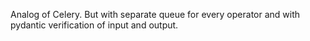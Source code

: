 Analog of Celery. But with separate queue for every operator and with pydantic verification of input and output.